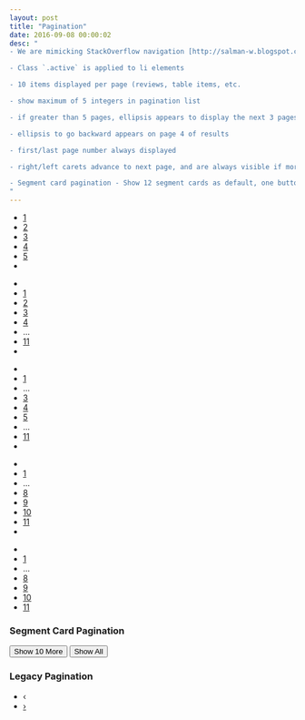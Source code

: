```yaml
---
layout: post
title: "Pagination"
date: 2016-09-08 00:00:02
desc: "
- We are mimicking StackOverflow navigation [http://salman-w.blogspot.com/2014/04/stackoverflow-like-pagination.html](http://salman-w.blogspot.com/2014/04/stackoverflow-like-pagination.html)

- Class `.active` is applied to li elements

- 10 items displayed per page (reviews, table items, etc.

- show maximum of 5 integers in pagination list

- if greater than 5 pages, ellipsis appears to display the next 3 pages available

- ellipsis to go backward appears on page 4 of results

- first/last page number always displayed

- right/left carets advance to next page, and are always visible if more than one page of results, unless first or last page are selected, in which case that respective caret is not displayed

- Segment card pagination - Show 12 segment cards as default, one button for `Show X More` and one for `Show All`
"
---
```


<nav>
  <ul class="pagination unified">
    <li class="active">
      <a href="#">1</a>
    </li>
    <li>
      <a href="#">2</a>
    </li>
    <li>
      <a href="#">3</a>
    </li>
    <li>
      <a href="#">4</a>
    </li>
    <li>
      <a href="#">5</a>
    </li>
    <li>
      <a href="#" aria-label="Previous">
        <span aria-hidden="true"><i class="fa fa-angle-right"></i></span>
      </a>
    </li>
  </ul>
</nav>

<nav>
  <ul class="pagination unified">
    <li>
      <a href="#" aria-label="Previous">
        <span aria-hidden="true"><i class="fa fa-angle-left"></i></span>
      </a>
    </li>
    <li>
      <a href="#">1</a>
    </li>
    <li class="active">
    <a href="#">2</a>
    </li>
    <li>
      <a href="#">3</a>
    </li>
    <li>
      <a href="#">4</a>
    </li>
    <li>
    <span>&hellip;</span>
    </li>
        <li>
          <a href="#">11</a>
        </li>
    <li>
      <a href="#" aria-label="Previous">
        <span aria-hidden="true"><i class="fa fa-angle-right"></i></span>
      </a>
    </li>
  </ul>
</nav>


<nav>
  <ul class="pagination unified">
    <li>
      <a href="#" aria-label="Previous">
        <span aria-hidden="true"><i class="fa fa-angle-left"></i></span>
      </a>
    </li>
    <li>
      <a href="#">1</a>
    </li>
    <li>
    <span>&hellip;</span>
    </li>
    <li>
      <a href="#">3</a>
    </li>
    <li class="active">
      <a href="#">4</a>
    </li>
    <li>
      <a href="#">5</a>
    </li>
    <li>
    <span>&hellip;</span>
    </li>
        <li>
          <a href="#">11</a>
        </li>
    <li>
      <a href="#" aria-label="Previous">
        <span aria-hidden="true"><i class="fa fa-angle-right"></i></span>
      </a>
    </li>
  </ul>
</nav>


<nav>
  <ul class="pagination unified">
    <li>
      <a href="#" aria-label="Previous">
        <span aria-hidden="true"><i class="fa fa-angle-left"></i></span>
      </a>
    </li>
    <li>
      <a href="#">1</a>
    </li>
    <li>
    <span>&hellip;</span>
    </li>
    <li>
      <a href="#">8</a>
    </li>
    <li>
      <a href="#">9</a>
    </li>
    <li class="active">
    <a href="#">10</a>
    </li>
        <li>
          <a href="#">11</a>
        </li>
    <li>
      <a href="#" aria-label="Previous">
        <span aria-hidden="true"><i class="fa fa-angle-right"></i></span>
      </a>
    </li>
  </ul>
</nav>

<nav>
  <ul class="pagination unified">
    <li>
      <a href="#" aria-label="Previous">
        <span aria-hidden="true"><i class="fa fa-angle-left"></i></span>
      </a>
    </li>
    <li>
      <a href="#">1</a>
    </li>
    <li>
    <span>&hellip;</span>
    </li>
    <li>
      <a href="#">8</a>
    </li>
    <li>
      <a href="#">9</a>
    </li>
    <li>
    <a href="#">10</a>
    </li>
        <li class="active">
          <a href="#">11</a>
        </li>
  </ul>
</nav>

<h3>Segment Card Pagination</h3>
<div class="row">
    <div class="col-xs-12 text-center">
        <button class="btn btn-secondary">Show 10 More</button>
        <button class="btn btn-secondary">Show All</button>
    </div>
</div>

<h3>Legacy Pagination</h3>
<ul class="pagination legacy">
    <li class="disabled"><span aria-hidden="true" class="smartling-notranslate">‹</span></li>
    <li><a href="https://dev-local.revinate.com/all-reviews/66347/66347/all_review_channels/all/all/all/all?cache_bust=1&amp;page=2"><span aria-hidden="true" class="smartling-notranslate">›</span></a></li>
</ul>